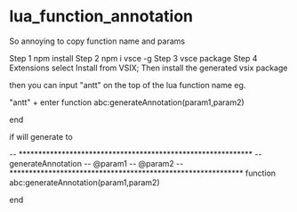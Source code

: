 # lua_function_annotation
So annoying to copy function name and params


Step 1  npm install
Step 2  npm i vsce -g
Step 3  vsce package
Step 4  Extensions select Install from VSIX; Then install the generated vsix package


then you can input "antt" on the top of the lua function name
eg.

"antt" + enter
function abc:generateAnnotation(param1,param2)

end


if will generate to 

-- ************************************************************
-- generateAnnotation
-- @param1
-- @param2
-- ************************************************************
function abc:generateAnnotation(param1,param2)

end